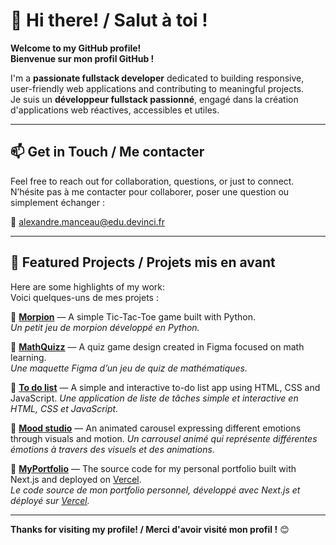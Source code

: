 # 👋 Hi there! / Salut à toi !

**Welcome to my GitHub profile!**  
**Bienvenue sur mon profil GitHub !**

I'm a **passionate fullstack developer** dedicated to building responsive, user-friendly web applications and contributing to meaningful projects.  
Je suis un **développeur fullstack passionné**, engagé dans la création d'applications web réactives, accessibles et utiles.

---

## 📫 Get in Touch / Me contacter

Feel free to reach out for collaboration, questions, or just to connect.  
N’hésite pas à me contacter pour collaborer, poser une question ou simplement échanger :

📧 [alexandre.manceau@edu.devinci.fr](mailto:alexandre.manceau@edu.devinci.fr)

---

## 🌟 Featured Projects / Projets mis en avant

Here are some highlights of my work:  
Voici quelques-uns de mes projets :

🔹 **[Morpion](https://github.com/DevinciAlex/Morpion)** — A simple Tic-Tac-Toe game built with Python.  
  *Un petit jeu de morpion développé en Python.*

🔹 **[MathQuizz](https://www.figma.com/design/RdgfOopNTIO7C7UOTFBA9Q/MathQuiz?node-id=0-1&node-type=canvas&t=3Cmz3BDxsXiwgNfd-0)** — A quiz game design created in Figma focused on math learning.  
  *Une maquette Figma d’un jeu de quiz de mathématiques.*

🔹 **[To do list](https://github.com/DevinciAlex/To-do-list)** — A simple and interactive to-do list app using HTML, CSS and JavaScript.
  *Une application de liste de tâches simple et interactive en HTML, CSS et JavaScript.*
  
🔹 **[Mood studio](https://github.com/DevinciAlex/Mood-Studio)** — An animated carousel expressing different emotions through visuals and motion.
  *Un carrousel animé qui représente différentes émotions à travers des visuels et des animations.*
  
🔹 **[MyPortfolio](https://github.com/DevinciAlex/MyPortfolio)** — The source code for my personal portfolio built with Next.js and deployed on [Vercel](https://my-portfolio-manceau-alexandre.vercel.app).  
  *Le code source de mon portfolio personnel, développé avec Next.js et déployé sur [Vercel](https://my-portfolio-manceau-alexandre.vercel.app).*

---

**Thanks for visiting my profile! / Merci d'avoir visité mon profil !** 😊



